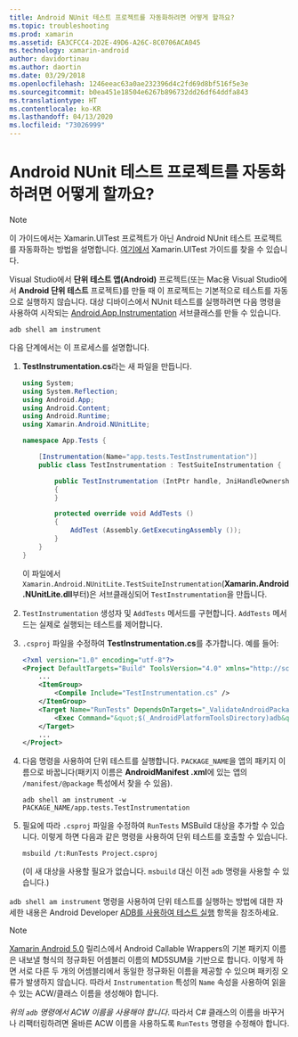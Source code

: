 ```yaml
---
title: Android NUnit 테스트 프로젝트를 자동화하려면 어떻게 할까요?
ms.topic: troubleshooting
ms.prod: xamarin
ms.assetid: EA3CFCC4-2D2E-49D6-A26C-8C0706ACA045
ms.technology: xamarin-android
author: davidortinau
ms.author: daortin
ms.date: 03/29/2018
ms.openlocfilehash: 1246eeac63a0ae232396d4c2fd69d8bf516f5e3e
ms.sourcegitcommit: b0ea451e18504e6267b896732dd26df64ddfa843
ms.translationtype: HT
ms.contentlocale: ko-KR
ms.lasthandoff: 04/13/2020
ms.locfileid: "73026999"
---
```

# <a name="how-do-i-automate-an-android-nunit-test-project"></a>Android NUnit 테스트 프로젝트를 자동화하려면 어떻게 할까요?

> [!NOTE]
> 이 가이드에서는 Xamarin.UITest 프로젝트가 아닌 Android NUnit 테스트 프로젝트를 자동화하는 방법을 설명합니다. [여기에서](https://docs.microsoft.com/appcenter/test-cloud/preparing-for-upload/xamarin-android-uitest) Xamarin.UITest 가이드를 찾을 수 있습니다.

Visual Studio에서 **단위 테스트 앱(Android)** 프로젝트(또는 Mac용 Visual Studio에서 **Android 단위 테스트** 프로젝트)를 만들 때 이 프로젝트는 기본적으로 테스트를 자동으로 실행하지 않습니다.
대상 디바이스에서 NUnit 테스트를 실행하려면 다음 명령을 사용하여 시작되는 [Android.App.Instrumentation](xref:Android.App.Instrumentation) 서브클래스를 만들 수 있습니다. 

```shell
adb shell am instrument 
```

다음 단계에서는 이 프로세스를 설명합니다.

1. **TestInstrumentation.cs**라는 새 파일을 만듭니다. 

    ```cs 
    using System;
    using System.Reflection;
    using Android.App;
    using Android.Content;
    using Android.Runtime;
    using Xamarin.Android.NUnitLite;

    namespace App.Tests {

        [Instrumentation(Name="app.tests.TestInstrumentation")]
        public class TestInstrumentation : TestSuiteInstrumentation {

            public TestInstrumentation (IntPtr handle, JniHandleOwnership transfer) : base (handle, transfer)
            {
            }

            protected override void AddTests ()
            {
                AddTest (Assembly.GetExecutingAssembly ());
            }
        }
    }
    ```

    이 파일에서 `Xamarin.Android.NUnitLite.TestSuiteInstrumentation`(**Xamarin.Android.NUnitLite.dll**부터)은 서브클래싱되어 `TestInstrumentation`을 만듭니다.

2. `TestInstrumentation` 생성자 및 `AddTests` 메서드를 구현합니다. `AddTests` 메서드는 실제로 실행되는 테스트를 제어합니다.

3. `.csproj` 파일을 수정하여 **TestInstrumentation.cs**를 추가합니다. 예를 들어:

    ```xml
    <?xml version="1.0" encoding="utf-8"?>
    <Project DefaultTargets="Build" ToolsVersion="4.0" xmlns="http://schemas.microsoft.com/developer/msbuild/2003">
        ...
        <ItemGroup>
            <Compile Include="TestInstrumentation.cs" />
        </ItemGroup>
        <Target Name="RunTests" DependsOnTargets="_ValidateAndroidPackageProperties">
            <Exec Command="&quot;$(_AndroidPlatformToolsDirectory)adb&quot; $(AdbTarget) $(AdbOptions) shell am instrument -w $(_AndroidPackage)/app.tests.TestInstrumentation" />
        </Target>
        ...
    </Project>
    ```

4. 다음 명령을 사용하여 단위 테스트를 실행합니다. `PACKAGE_NAME`을 앱의 패키지 이름으로 바꿉니다(패키지 이름은 **AndroidManifest .xml**에 있는 앱의 `/manifest/@package` 특성에서 찾을 수 있음).

    ```shell
    adb shell am instrument -w PACKAGE_NAME/app.tests.TestInstrumentation
    ```

5. 필요에 따라 `.csproj` 파일을 수정하여 `RunTests` MSBuild 대상을 추가할 수 있습니다. 이렇게 하면 다음과 같은 명령을 사용하여 단위 테스트를 호출할 수 있습니다.

    ```shell
    msbuild /t:RunTests Project.csproj
    ```

    (이 새 대상을 사용할 필요가 없습니다. `msbuild` 대신 이전 `adb` 명령을 사용할 수 있습니다.)

`adb shell am instrument` 명령을 사용하여 단위 테스트를 실행하는 방법에 대한 자세한 내용은 Android Developer [ADB를 사용하여 테스트 실행](https://developer.android.com/studio/test/command-line.html#RunTestsDevice) 항목을 참조하세요.

> [!NOTE]
> [Xamarin Android 5.0](https://github.com/xamarin/release-notes-archive/blob/master/release-notes/android/xamarin.android_5/xamarin.android_5.1/index.md#Android_Callable_Wrapper_Naming) 릴리스에서 Android Callable Wrappers의 기본 패키지 이름은 내보낼 형식의 정규화된 어셈블리 이름의 MD5SUM을 기반으로 합니다. 이렇게 하면 서로 다른 두 개의 어셈블리에서 동일한 정규화된 이름을 제공할 수 있으며 패키징 오류가 발생하지 않습니다. 따라서 `Instrumentation` 특성의 `Name` 속성을 사용하여 읽을 수 있는 ACW/클래스 이름을 생성해야 합니다.

_위의 `adb` 명령에서 ACW 이름을 사용해야 합니다_.
따라서 C# 클래스의 이름을 바꾸거나 리팩터링하려면 올바른 ACW 이름을 사용하도록 `RunTests` 명령을 수정해야 합니다.
